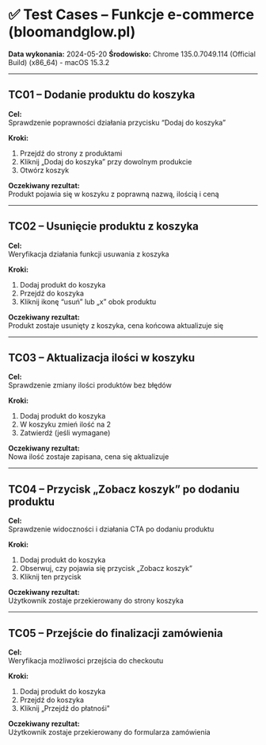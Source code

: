 # ✅ Test Cases – Funkcje e-commerce (bloomandglow.pl)

**Data wykonania:** 2024-05-20
**Środowisko:** Chrome 135.0.7049.114 (Official Build) (x86_64) - macOS 15.3.2

---

## TC01 – Dodanie produktu do koszyka

**Cel:**  
Sprawdzenie poprawności działania przycisku “Dodaj do koszyka”

**Kroki:**
1. Przejdź do strony z produktami
2. Kliknij „Dodaj do koszyka” przy dowolnym produkcie
3. Otwórz koszyk

**Oczekiwany rezultat:**  
Produkt pojawia się w koszyku z poprawną nazwą, ilością i ceną

---

## TC02 – Usunięcie produktu z koszyka

**Cel:**  
Weryfikacja działania funkcji usuwania z koszyka

**Kroki:**
1. Dodaj produkt do koszyka  
2. Przejdź do koszyka  
3. Kliknij ikonę “usuń” lub „x” obok produktu

**Oczekiwany rezultat:**  
Produkt zostaje usunięty z koszyka, cena końcowa aktualizuje się

---

## TC03 – Aktualizacja ilości w koszyku

**Cel:**  
Sprawdzenie zmiany ilości produktów bez błędów

**Kroki:**
1. Dodaj produkt do koszyka  
2. W koszyku zmień ilość na 2  
3. Zatwierdź (jeśli wymagane)

**Oczekiwany rezultat:**  
Nowa ilość zostaje zapisana, cena się aktualizuje

---

## TC04 – Przycisk „Zobacz koszyk” po dodaniu produktu

**Cel:**  
Sprawdzenie widoczności i działania CTA po dodaniu produktu

**Kroki:**
1. Dodaj produkt do koszyka  
2. Obserwuj, czy pojawia się przycisk „Zobacz koszyk”  
3. Kliknij ten przycisk

**Oczekiwany rezultat:**  
Użytkownik zostaje przekierowany do strony koszyka

---

## TC05 – Przejście do finalizacji zamówienia

**Cel:**  
Weryfikacja możliwości przejścia do checkoutu

**Kroki:**
1. Dodaj produkt do koszyka  
2. Przejdź do koszyka  
3. Kliknij „Przejdź do płatnośi"

**Oczekiwany rezultat:**  
Użytkownik zostaje przekierowany do formularza zamówienia
